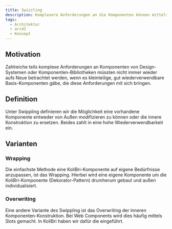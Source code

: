 ```yaml
---
title: Swizzling
description: Komplexere Anforderungen an die Komponenten können mittels Swippling ermöglicht werden.
tags:
  - Architektur
  - arc42
  - Konzept
---
```


## Motivation

Zahlreiche teils komplexe Anforderungen an Komponenten von Design-Systemen oder Komponenten-Bibliotheken müssten nicht immer wieder aufs Neue betrachtet werden, wenn es kleinteilige, gut wiederverwendbare Basis-Komponenten gäbe, die diese Anforderungen mit sich bringen.

## Definition

Unter Swippling definieren wir die Möglichkeit eine vorhandene Komponente entweder von Außen modifizieren zu können oder die innere Konstruktion zu ersetzen. Beides zahlt in eine hohe Wiederverwendbarkeit ein.

## Varianten

### Wrapping

Die einfachste Methode eine KoliBri-Komponente auf eigene Bedürfnisse anzupassen, ist das Wrapping. Hierbei wird eine eigene Komponente um die KoliBri-Komponente (Dekorator-Pattern) drumherum gebaut und außen individualisiert.

### Overwriting

Eine andere Variante des Swippling ist das Overwriting der inneren Komponenten-Konstruktion. Bei Web Components wird dies häufig mittels Slots gemacht. In KoliBri haben wir dafür die <kol-link _href="expert-slot" _label="Expert-Slots"></kol-link> eingeführt.

